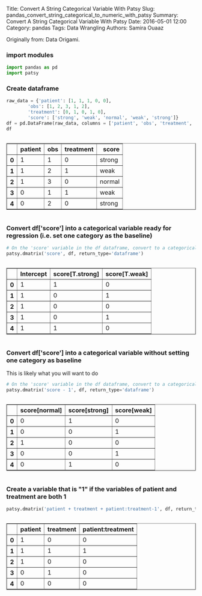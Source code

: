 Title: Convert A String Categorical Variable With Patsy
Slug: pandas_convert_string_categorical_to_numeric_with_patsy
Summary: Convert A String Categorical Variable With Patsy
Date: 2016-05-01 12:00
Category: pandas
Tags: Data Wrangling
Authors: Samira Ouaaz



Originally from: Data Origami.

### import modules


```python
import pandas as pd
import patsy
```

### Create dataframe


```python
raw_data = {'patient': [1, 1, 1, 0, 0], 
        'obs': [1, 2, 3, 1, 2], 
        'treatment': [0, 1, 0, 1, 0],
        'score': ['strong', 'weak', 'normal', 'weak', 'strong']} 
df = pd.DataFrame(raw_data, columns = ['patient', 'obs', 'treatment', 'score'])
df
```




<div style="max-height:1000px;max-width:1500px;overflow:auto;">
<table border="1" class="dataframe">
  <thead>
    <tr style="text-align: right;">
      <th></th>
      <th>patient</th>
      <th>obs</th>
      <th>treatment</th>
      <th>score</th>
    </tr>
  </thead>
  <tbody>
    <tr>
      <th>0</th>
      <td> 1</td>
      <td> 1</td>
      <td> 0</td>
      <td> strong</td>
    </tr>
    <tr>
      <th>1</th>
      <td> 1</td>
      <td> 2</td>
      <td> 1</td>
      <td>   weak</td>
    </tr>
    <tr>
      <th>2</th>
      <td> 1</td>
      <td> 3</td>
      <td> 0</td>
      <td> normal</td>
    </tr>
    <tr>
      <th>3</th>
      <td> 0</td>
      <td> 1</td>
      <td> 1</td>
      <td>   weak</td>
    </tr>
    <tr>
      <th>4</th>
      <td> 0</td>
      <td> 2</td>
      <td> 0</td>
      <td> strong</td>
    </tr>
  </tbody>
</table>
</div>



### Convert df['score'] into a categorical variable ready for regression (i.e. set one category as the baseline)


```python
# On the 'score' variable in the df dataframe, convert to a categorical variable, and spit out a dataframe
patsy.dmatrix('score', df, return_type='dataframe')
```




<div style="max-height:1000px;max-width:1500px;overflow:auto;">
<table border="1" class="dataframe">
  <thead>
    <tr style="text-align: right;">
      <th></th>
      <th>Intercept</th>
      <th>score[T.strong]</th>
      <th>score[T.weak]</th>
    </tr>
  </thead>
  <tbody>
    <tr>
      <th>0</th>
      <td> 1</td>
      <td> 1</td>
      <td> 0</td>
    </tr>
    <tr>
      <th>1</th>
      <td> 1</td>
      <td> 0</td>
      <td> 1</td>
    </tr>
    <tr>
      <th>2</th>
      <td> 1</td>
      <td> 0</td>
      <td> 0</td>
    </tr>
    <tr>
      <th>3</th>
      <td> 1</td>
      <td> 0</td>
      <td> 1</td>
    </tr>
    <tr>
      <th>4</th>
      <td> 1</td>
      <td> 1</td>
      <td> 0</td>
    </tr>
  </tbody>
</table>
</div>



### Convert df['score'] into a categorical variable without setting one category as baseline

This is likely what you will want to do


```python
# On the 'score' variable in the df dataframe, convert to a categorical variable, and spit out a dataframe
patsy.dmatrix('score - 1', df, return_type='dataframe')
```




<div style="max-height:1000px;max-width:1500px;overflow:auto;">
<table border="1" class="dataframe">
  <thead>
    <tr style="text-align: right;">
      <th></th>
      <th>score[normal]</th>
      <th>score[strong]</th>
      <th>score[weak]</th>
    </tr>
  </thead>
  <tbody>
    <tr>
      <th>0</th>
      <td> 0</td>
      <td> 1</td>
      <td> 0</td>
    </tr>
    <tr>
      <th>1</th>
      <td> 0</td>
      <td> 0</td>
      <td> 1</td>
    </tr>
    <tr>
      <th>2</th>
      <td> 1</td>
      <td> 0</td>
      <td> 0</td>
    </tr>
    <tr>
      <th>3</th>
      <td> 0</td>
      <td> 0</td>
      <td> 1</td>
    </tr>
    <tr>
      <th>4</th>
      <td> 0</td>
      <td> 1</td>
      <td> 0</td>
    </tr>
  </tbody>
</table>
</div>



### Create a variable that is "1" if the variables of patient and treatment are both 1


```python
patsy.dmatrix('patient + treatment + patient:treatment-1', df, return_type='dataframe')
```




<div style="max-height:1000px;max-width:1500px;overflow:auto;">
<table border="1" class="dataframe">
  <thead>
    <tr style="text-align: right;">
      <th></th>
      <th>patient</th>
      <th>treatment</th>
      <th>patient:treatment</th>
    </tr>
  </thead>
  <tbody>
    <tr>
      <th>0</th>
      <td> 1</td>
      <td> 0</td>
      <td> 0</td>
    </tr>
    <tr>
      <th>1</th>
      <td> 1</td>
      <td> 1</td>
      <td> 1</td>
    </tr>
    <tr>
      <th>2</th>
      <td> 1</td>
      <td> 0</td>
      <td> 0</td>
    </tr>
    <tr>
      <th>3</th>
      <td> 0</td>
      <td> 1</td>
      <td> 0</td>
    </tr>
    <tr>
      <th>4</th>
      <td> 0</td>
      <td> 0</td>
      <td> 0</td>
    </tr>
  </tbody>
</table>
</div>


